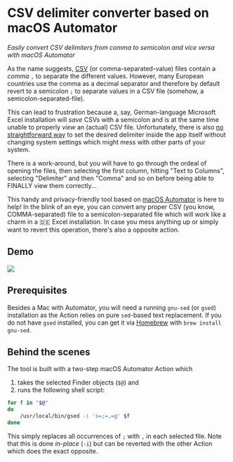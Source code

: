 # CSV delimiter converter based on macOS Automator
*Easily convert CSV delimiters from comma to semicolon and vice versa with macOS Automator*

As the name suggests, [CSV](https://en.wikipedia.org/wiki/Comma-separated_values#Standardization) (or comma-separated-value) files contain a *comma* `,`  to separate the different values. However, many European countries use the comma as a decimal separator and therefore by default revert to a semicolon `;` to separate values in a CSV file (somehow, a semicolon-separated-file).

This can lead to frustration because a, say, German-language Microsoft Excel installation will *save* CSVs with a semicolon and is at the same time unable to properly *view* an (actual) CSV file. Unfortunately, there is also [no straightforward way](https://superuser.com/a/988762) to set the desired delimiter inside the app itself without changing system settings which might mess with other parts of your system.

There is a work-around, but you will have to go through the ordeal of opening the files, then selecting the first column, hitting "Text to Columns", selecting "Delimiter" and then "Comma" and so on before being able to FINALLY view them correctly...

This handy and privacy-friendly tool based on [macOS Automator](https://support.apple.com/guide/automator/welcome/mac) is here to help! In the blink of an eye, you can convert any proper CSV (you know, COMMA-separated) file to a semicolon-separated file which will work like a charm in a :de: Excel installation. In case you mess anything up or simply want to revert this operation, there's also a opposite action.

## Demo
![](delim-converter-demo.gif)

## Prerequisites
Besides a Mac with Automator, you will need a running `gnu-sed` (or `gsed`) installation as the Action relies on pure `sed`-based text replacement. If you do not have `gsed` installed, you can get it via [Homebrew](https://formulae.brew.sh/formula/gnu-sed) with `brew install gnu-sed`.

## Behind the scenes
The tool is built with a two-step macOS Automator Action which
1. takes the selected Finder objects (`$@`) and
2. runs the following shell script:

```bash
for f in "$@"
do
	/usr/local/bin/gsed -i 's=;=,=g' $f
done
```

This simply replaces all occurrences of `;` with `,` in each selected file. Note that this is done *in-place* (`-i`) but can be reverted with the other Action which does the exact opposite.
